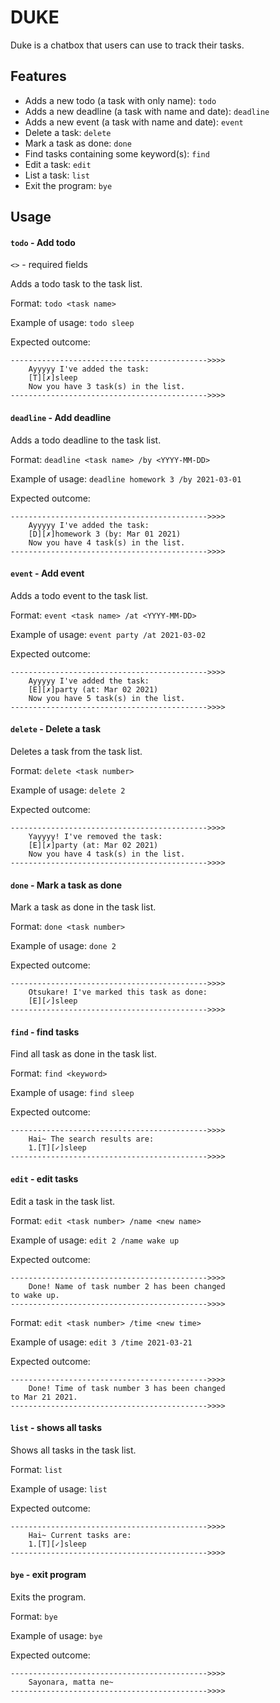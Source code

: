# **DUKE**

Duke is a chatbox that users can use to track their tasks.
## Features 

- Adds a new todo (a task with only name): `todo`
- Adds a new deadline (a task with name and date): `deadline`
- Adds a new event (a task with name and date): `event`
- Delete a task: `delete`
- Mark a task as done: `done`
- Find tasks containing some keyword(s): `find`
- Edit a task: `edit` 
- List a task: `list`
- Exit the program: `bye`



## Usage

#### `todo` - Add todo
`<>` - required fields

Adds a todo task to the task list.

Format: `todo <task name>`

Example of usage: `todo sleep`

Expected outcome:


````
-------------------------------------------->>>>
    Ayyyyy I've added the task: 
    [T][✗]sleep
    Now you have 3 task(s) in the list.
-------------------------------------------->>>>
````

#### `deadline` - Add deadline

Adds a todo deadline to the task list.

Format: `deadline <task name> /by <YYYY-MM-DD>`

Example of usage: `deadline homework 3 /by 2021-03-01`

Expected outcome:


````
-------------------------------------------->>>>
    Ayyyyy I've added the task: 
    [D][✗]homework 3 (by: Mar 01 2021)
    Now you have 4 task(s) in the list.
-------------------------------------------->>>>
````

#### `event` - Add event

Adds a todo event to the task list.

Format: `event <task name> /at <YYYY-MM-DD>`

Example of usage: `event party /at 2021-03-02`

Expected outcome:


````
-------------------------------------------->>>>
    Ayyyyy I've added the task: 
    [E][✗]party (at: Mar 02 2021)
    Now you have 5 task(s) in the list.
-------------------------------------------->>>>
````

#### `delete` - Delete a task

Deletes a task from the task list.

Format: `delete <task number>`

Example of usage: `delete 2`

Expected outcome:


````
-------------------------------------------->>>>
    Yayyyy! I've removed the task:
    [E][✗]party (at: Mar 02 2021)
    Now you have 4 task(s) in the list.
-------------------------------------------->>>>
````

#### `done` - Mark a task as done

Mark a task as done in the task list.

Format: `done <task number>`

Example of usage: `done 2`

Expected outcome:


````
-------------------------------------------->>>>
    Otsukare! I've marked this task as done:
    [E][✓]sleep
-------------------------------------------->>>>
````

#### `find` - find tasks

Find all task as done in the task list.

Format: `find <keyword>`

Example of usage: `find sleep`

Expected outcome:


````
-------------------------------------------->>>>
    Hai~ The search results are:
    1.[T][✓]sleep
-------------------------------------------->>>>
````
#### `edit` - edit tasks

Edit a task in the task list.

Format: `edit <task number> /name <new name>`

Example of usage: `edit 2 /name wake up`

Expected outcome:


````
-------------------------------------------->>>>
    Done! Name of task number 2 has been changed 
to wake up.
-------------------------------------------->>>>
````

Format: `edit <task number> /time <new time>`

Example of usage: `edit 3 /time 2021-03-21`

Expected outcome:


````
-------------------------------------------->>>>
    Done! Time of task number 3 has been changed 
to Mar 21 2021.
-------------------------------------------->>>>
````
#### `list` - shows all tasks

Shows all tasks in the task list.

Format: `list`

Example of usage: `list`

Expected outcome:


````
-------------------------------------------->>>>
    Hai~ Current tasks are:
    1.[T][✓]sleep
-------------------------------------------->>>>
````

#### `bye` - exit program

Exits the program.

Format: `bye`

Example of usage: `bye`

Expected outcome:


````
-------------------------------------------->>>>
    Sayonara, matta ne~
-------------------------------------------->>>>
````